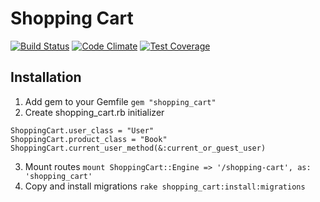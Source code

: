 # Shopping Cart


[![Build Status](https://travis-ci.org/GeorgeZhukov/shopping_cart.svg)](https://travis-ci.org/GeorgeZhukov/shopping_cart)
[![Code Climate](https://codeclimate.com/github/GeorgeZhukov/shopping_cart/badges/gpa.svg)](https://codeclimate.com/github/GeorgeZhukov/shopping_cart)
[![Test Coverage](https://codeclimate.com/github/GeorgeZhukov/shopping_cart/badges/coverage.svg)](https://codeclimate.com/github/GeorgeZhukov/shopping_cart/coverage)

## Installation

1. Add gem to your Gemfile `gem "shopping_cart"`
2. Create shopping_cart.rb initializer

  ```
  ShoppingCart.user_class = "User"
  ShoppingCart.product_class = "Book"
  ShoppingCart.current_user_method(&:current_or_guest_user)
  ```

3. Mount routes `mount ShoppingCart::Engine => '/shopping-cart', as: 'shopping_cart'`
4. Copy and install migrations `rake shopping_cart:install:migrations`

